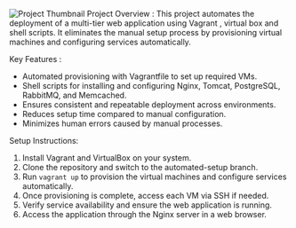 ![Project Thumbnail](https://github.com/Manishp919/webapp-setup/blob/automated-setup/Picture%20for%20Project-2.png?raw=true)
Project Overview : 
This project automates the deployment of a multi-tier web application using Vagrant , virtual box and shell scripts. It eliminates the manual setup process by provisioning virtual machines and configuring services automatically.  

Key Features : 
- Automated provisioning with Vagrantfile to set up required VMs.  
- Shell scripts for installing and configuring Nginx, Tomcat, PostgreSQL, RabbitMQ, and Memcached.  
- Ensures consistent and repeatable deployment across environments.  
- Reduces setup time compared to manual configuration.  
- Minimizes human errors caused by manual processes.  

Setup Instructions: 
1. Install Vagrant and VirtualBox on your system.  
2. Clone the repository and switch to the automated-setup branch.  
3. Run `vagrant up` to provision the virtual machines and configure services automatically.  
4. Once provisioning is complete, access each VM via SSH if needed.  
5. Verify service availability and ensure the web application is running.  
6. Access the application through the Nginx server in a web browser.  
